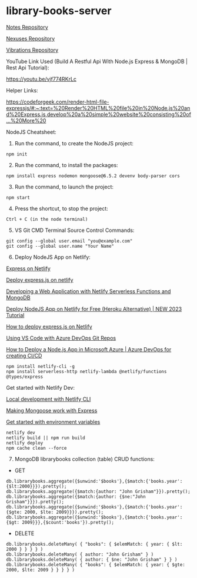 # library-books-server

<a href="https://repository-manager-server.netlify.app/api/notes/658333fb1e39bf4a9dfc1d6e">Notes Repository</a>

<a href="https://repository-manager-server.netlify.app/api/nexuses/6583394c1e39bf4a9dfc1e81">Nexuses Repository</a>

<a href="https://repository-manager-server.netlify.app/api/vibrations/65833b831e39bf4a9dfc1f85">Vibrations Repository</a>

YouTube Link Used (Build A Restful Api With Node.js Express & MongoDB | Rest Api Tutorial):

https://youtu.be/vjf774RKrLc

Helper Links:

https://codeforgeek.com/render-html-file-expressjs/#:~:text=%20Render%20HTML%20file%20in%20Node.js%20and%20Express.js,develop%20a%20simple%20website%20consisting%20of...%20More%20

NodeJS Cheatsheet:
1. Run the command, to create the NodeJS project:
```
npm init
```

2. Run the command, to install the packages:
```	
npm install express nodemon mongoose@6.5.2 devenv body-parser cors
```

3. Run the command, to launch the project:
```
npm start
```

4. Press the shortcut, to stop the project:
```
Ctrl + C (in the node terminal)
```

5. VS Git CMD Terminal Source Control Commands:
```
git config --global user.email "you@example.com"
git config --global user.name "Your Name"
```

6. Deploy NodeJS App on Netlify:

<a href="https://docs.netlify.com/integrations/frameworks/express/">Express on Netlify</a>

<a href="https://paulreaney.medium.com/deploy-express-js-on-netlify-91cfaea39591">Deploy express.js on netlify</a>

<a href="https://www.mongodb.com/developer/languages/javascript/developing-web-application-netlify-serverless-functions-mongodb/">Developing a Web Application with Netlify Serverless Functions and MongoDB</a>

<a href="https://youtu.be/8x0Dty5D6CA?si=fUqHGOZhKRRxr52X">Deploy NodeJS App on Netlify for Free (Heroku Alternative) | NEW 2023 Tutorial</a>

<a href="https://youtu.be/hQAu0YEIF0g?si=C3tFTeZ0udck5QRu">How to deploy express.js on Netlify</a>

<a href="https://youtu.be/OBmhKQhrO6U?si=kegQ20vIA3mk5pzv">Using VS Code with Azure DevOps Git Repos</a>

<a href="https://youtu.be/9JPga11NGUE?si=oOip1RmT7W4rTHkr">How to Deploy a Node.js App in Microsoft Azure | Azure DevOps for creating CI/CD</a>

```
npm install netlify-cli -g
npm install serverless-http netlify-lambda @netlify/functions @types/express
```

Get started with Netlify Dev:

<a href="https://docs.netlify.com/cli/local-development/">Local development with Netlify CLI</a>

<a href="https://answers.netlify.com/t/making-mongoose-work-with-express/72703">Making Mongoose work with Express</a>

<a href="https://docs.netlify.com/environment-variables/get-started/">Get started with environment variables</a>

```
netlify dev
netlify build || npm run build
netlify deploy
npm cache clean --force
```

7. MongoDB librarybooks collection (table) CRUD functions:
* GET
```
db.librarybooks.aggregate({$unwind:'$books'},{$match:{'books.year':{$lt:2000}}}).pretty();
db.librarybooks.aggregate({$match:{author: "John Grisham"}}).pretty();
db.librarybooks.aggregate({$match:{author: {$ne:"John Grisham"}}}).pretty();
db.librarybooks.aggregate({$unwind:'$books'},{$match:{'books.year':{$gte: 2000, $lte: 2009}}}).pretty();
db.librarybooks.aggregate({$unwind:'$books'},{$match:{'books.year':{$gt: 2009}}},{$count:'books'}).pretty();
```

* DELETE
```
db.librarybooks.deleteMany( { "books": { $elemMatch: { year: { $lt: 2000 } } } } )
db.librarybooks.deleteMany( { author: "John Grisham" } )
db.librarybooks.deleteMany( { author: { $ne: "John Grisham" } } )
db.librarybooks.deleteMany( { "books": { $elemMatch: { year: { $gte: 2000, $lte: 2009 } } } } )
```

